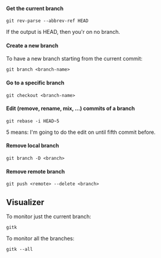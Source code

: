 
#### Get the current branch

```
git rev-parse --abbrev-ref HEAD
```

If the output is HEAD, then you'r on no branch.


#### Create a new branch
  
To have a new branch starting from the current commit:

```
git branch <branch-name>
```


#### Go to a specific branch

```
git checkout <branch-name>
```


#### Edit (remove, rename, mix, ...) commits of a branch

```
git rebase -i HEAD~5
```

5 means: I'm going to do the edit on until fifth commit before.


#### Remove local branch

```
git branch -D <branch> 
```

#### Remove remote branch

```
git push <remote> --delete <branch>
```


## Visualizer

To monitor just the current branch:

```
gitk
```

To monitor all the branches:

```
gitk --all
```
